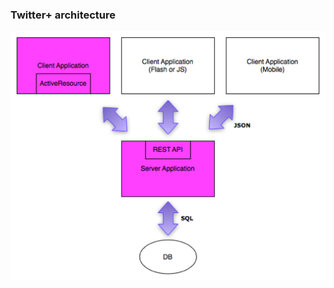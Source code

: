 ### Twitter+ architecture

<img alt="Twitter+ architecture" src="./images/twitter_plus_architecture.png" class="hcenter center">
